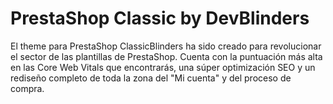 # PrestaShop Classic by DevBlinders

El theme para PrestaShop ClassicBlinders ha sido creado para revolucionar el sector de las plantillas de PrestaShop. Cuenta con la puntuación más alta en las Core Web Vitals que encontrarás, una súper optimización SEO y un rediseño completo de toda la zona del "Mi cuenta" y del proceso de compra.